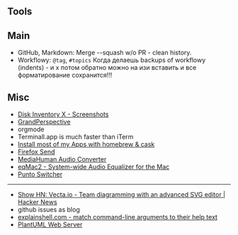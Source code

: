 ## Tools
## Main
- GitHub, Markdown: Merge --squash w/o PR - clean history. 
- Workflowy: `@tag`, `#topics` Когда делаешь backups of workflowy (indents) - и х потом обратно можно на изи вставить и все форматирование сохранится!!!

## Misc
- [Disk Inventory X - Screenshots](http://www.derlien.com/screenshots/index.html)
- [GrandPerspective](http://grandperspectiv.sourceforge.net/)
- orgmode
- Terminall.app is much faster than iTerm
- [Install most of my Apps with homebrew & cask](https://gist.github.com/t-io/8255711)
- [Firefox Send](https://send.firefox.com/?utm_source=hackernewsletter&utm_medium=email&utm_term=show_hn)
- [MediaHuman Audio Converter](https://www.mediahuman.com/audio-converter/)
- [eqMac2 - System-wide Audio Equalizer for the Mac](https://github.com/romankisil/eqMac2)
- [Punto Switcher](https://yandex.ru/soft/punto/)

---

- [Show HN: Vecta.io - Team diagramming with an advanced SVG editor | Hacker News](https://news.ycombinator.com/item?id=14688031)
- github issues as blog
- [explainshell.com - match command-line arguments to their help text](https://explainshell.com/)
- [PlantUML Web Server](http://www.plantuml.com/plantuml/uml)
